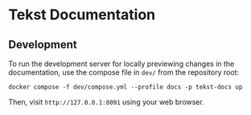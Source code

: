 # Tekst Documentation

## Development

To run the development server for locally previewing changes in the documentation, use the compose file in `dev/` from the repository root:

```
docker compose -f dev/compose.yml --profile docs -p tekst-docs up
```

Then, visit `http://127.0.0.1:8091` using your web browser.
